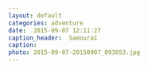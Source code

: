 ```yaml
---
layout: default
categories: adventure
date:  2015-09-07 12:11:27 
caption_header:  Samouraï 
caption: 
photo: 2015-09-07-20150907_093053.jpg
---
```


